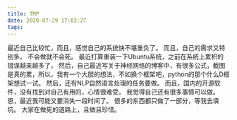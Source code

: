 ```yaml
---
title: TMP
date: 2020-07-29 17:03:27
tags:
---
```

最近自己比较忙，而且，感觉自己的系统快不堪重负了。
而且，自己的需求又特别多。
不会做就不会死。
最近打算重装一下Ubuntu系统，之前在系统上累积的错误越来越多了，
然后，自己最近写关于神经网络的博客中，有很多公式，截图是真的累，所以，我有一个大胆的想法，不如换个框架吧，python的那个什么D框架想试一试。
然后，还有NLP自然语言处理的任务要做。
而且，国内的开源软件，没有找到对自己有用的，心情很难受。
我觉得自己还有很多事情可以做。
恩，最近我可能又要消失一段时间了。
很多的东西都只做了一部分，等我去填坑。
大家在做死的道路上，且做且珍惜。

